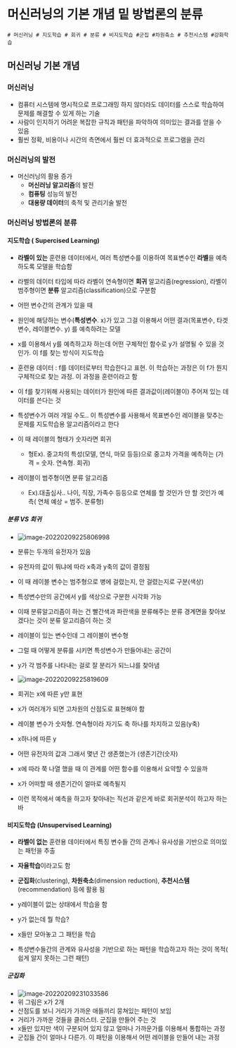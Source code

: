 # 머신러닝의 기본 개념 밑 방법론의 분류

```
# 머신러닝 # 지도학습 # 회귀 # 분류 # 비지도학습 #군집 #차원축소 # 추천시스템 #강화학습
```

## 머신러닝 기본 개념

### 머신러닝
- 컴퓨터 시스템에 명시적으로 프로그래밍 하지 않더라도 데이터를 스스로 학습하여 문제를 해결할 수 있게 하는 기술
- 사람이 인지하기 어려운 복잡한 규칙과 패턴을 파악하여 의미있는 결과를 얻을 수 있음
- 훨씬 정확, 비용이나 시간의 측면에서 훨씬 더 효과적으로 프로그램을 관리


### 머신러닝의 발전

- 머신러닝의 활용 증가
  - **머신러닝 알고리즘**의 발전
  - **컴퓨팅** 성능의 발전
  - **대용량 데이터**의 축적 및 관리기술 발전


### 머신러닝 방법론의 분류

#### 지도학습 ( Supercised Learning)

- **라벨이 있는** 훈련용 데이터에서, 여러 특성변수를 이용하여 목표변수인 **라벨**을 예측하도록 모델을 학습함

- 라벨의 데이터 타입에 따라 라벨이 연속형이면 **회귀** 알고리즘(regression), 라벨이 범주형이면 **분류** 알고리즘(classification)으로 구분함

- 어떤 변수간의 관계가 있을 때

- 원인에 해당하는 변수(**특성변수**. x)가 있고 그걸 이용해서 어떤 결과(목표변수, 타겟변수, 레이블변수. y) 를 예측하려는 모델

- x를 이용해서 y를 예측하고자 하는데 어떤 구체적인 함수로 y가 설명될 수 있을 것인가. 이 f를 찾는 방식이 지도학습

- 훈련용 데이터 : f를 데이터로부터 학습한다고 표현. 이 학습하는 과정은 이 f가 뭔지 구체적으로 찾는 과정. 이 과정을 훈련이라고 함

- 이 f를 찾기위해 사용되는 데이터가 원인에 따른 결과값이(레이블이) 주어져 있는 데이터를 쓴다는 것

- 특성변수가 여러 개일 수도.. 이 특성변수를 사용해서 목표변수인 레이블을 맞추는 문제를 지도학습용 알고리즘이라고 한다

- 이 때 레이블의 형태가 숫자라면 회귀

  - 형Ex). 중고차의 특성(모델, 연식, 마모 등등)으로 중고차 가격을 예측하는 (가격 = 숫자. 연속형. 회귀)

- 레이블이 범주형이면 분류 알고리즘

  - Ex).대출심사.. 나이, 직장, 가족수 등등으로 연체를 할 것인가 안 할 것인가 예측( 연체 예상 = 범주. 분류형)
  


##### 분류 VS 회귀

- ![image-20220209225806998](C:\Users\chgeo\AppData\Roaming\Typora\typora-user-images\image-20220209225806998.png)
- 분류는  두개의 유전자가 있음
- 유전자의 값이 뭐냐에 따라 x축과 y축의 값이 결정됨
- 이 때 레이블 변수는 범주형으로 병에 걸렸는지, 안 걸렸는지로 구분(색상)
- 특성변수만의 공간에서 y를 색상으로 구분한 시각화 가능

- 이때 분류알고리즘이 하는 건 빨간색과 파란색을 분류해주는 분류 경계면을 찾아보겠다는 것이 분류 알고리즘이 하는 것

- 레이블이 있는 변수인데 그 레이블이 변수형
- 그럴 때 어떻게 분류를 시키면 특성변수가 만들어내는 공간이
- y가 각 범주를 나타내는 걸로 잘 분리가 되느냐를 찾아냄


- ![image-20220209225819609](C:\Users\chgeo\AppData\Roaming\Typora\typora-user-images\image-20220209225819609.png)
- 회귀는 x에 따른 y만 표현
- x가 여러개가 되면 고차원의 산점도로 표현해야 함
- 레이블 변수가 숫자형. 연속형이라 자기도 축 하나를 차지하고 있음(y축)
- x하나에 따른 y
- 어떤 유전자의 값과 그래서 몇년 간 생존했는가 (생존기간(숫자)
- x에 따라 쭉 나열 했을 때 이 관계를 어떤 함수를 이용해서 요약할 수 있을까
- x가 어떠할 때 생존기간이 얼마로 예측될지
- 이런 목적에서 예측을 하고자 찾아내는 직선과 같은게 바로 회귀분석이 하고자 하는 바



#### 비지도학습 (Unsupervised Learning)

- **라벨이 없는** 훈련용 데이터에서 특징 변수들 간의 관계나 유사성을 기반으로 의미있는 패턴을 추출
- **자율학습**이라고도 함
- **군집화**(clustering), **차원축소**(dimension reduction), **추천시스템**(recommendation) 등에 활용 됨

- y레이블이 없는 상태에서 학습을 함
- y가 없는데 뭘 학습?
- x들만 모아놓고 그 패턴을 학습
- 특성변수들간의 관계와 유사성을 기반으로 하는 패턴을 학습하고자 하는 것이 목적( 쉽게 알지 못하는 그런 패턴)




##### 군집화

- ![image-20220209231033586](C:\Users\chgeo\AppData\Roaming\Typora\typora-user-images\image-20220209231033586.png)
- 위 그림은 x가 2개
- 산점도를 보니 거리가 가까운 애들끼리 뭉쳐있는 패턴이 보임
- 거리가 가까운 것들을 클러스터. 군집을 만들어 주는 것
- x들만 있지만 색이 구분되어 있지 않고 얼마나 가까운가를 이용해서 통합하는 과정
- 군집들 간이 얼마나 다른가. 이 패턴을 이용해서 어떤 레이블을 만들어 내는 과정